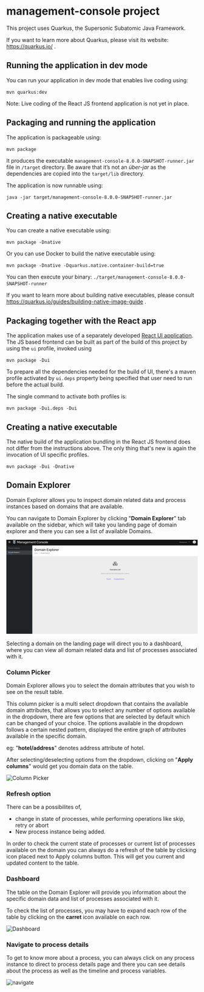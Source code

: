 # management-console project

This project uses Quarkus, the Supersonic Subatomic Java Framework.

If you want to learn more about Quarkus, please visit its website: https://quarkus.io/ .

## Running the application in dev mode

You can run your application in dev mode that enables live coding using:
```
mvn quarkus:dev
```
Note: Live coding of the React JS frontend application is not yet in place.

## Packaging and running the application

The application is packageable using:
```
mvn package
```
It produces the executable `management-console-8.0.0-SNAPSHOT-runner.jar` file in `/target` directory.
Be aware that it’s not an _über-jar_ as the dependencies are copied into the `target/lib` directory.

The application is now runnable using:
```
java -jar target/management-console-8.0.0-SNAPSHOT-runner.jar
```

## Creating a native executable

You can create a native executable using: 
```
mvn package -Dnative
```

Or you can use Docker to build the native executable using:
```
mvn package -Dnative -Dquarkus.native.container-build=true
```

You can then execute your binary: `./target/management-console-8.0.0-SNAPSHOT-runner`

If you want to learn more about building native executables, please consult https://quarkus.io/guides/building-native-image-guide .

## Packaging together with the React app

The application makes use of a separately developed [React UI application](../packages/management-console/package.json). The JS based frontend can be built as part of the build of this project by using the `ui` profile, invoked using
```
mvn package -Dui
```

To prepare all the dependencies needed for the build of UI, there's a maven profile activated by `ui.deps` property being specified that user need to run before the actual build.

The single command to activate both profiles is:
```
mvn package -Dui.deps -Dui
```

## Creating a native executable
The native build of the application bundling in the React JS frontend does not differ from the instructions above. The only thing that's new is again the invocation of UI specific profiles.
```
mvn package -Dui -Dnative
```


## Domain Explorer

Domain Explorer allows you to inspect domain related data and process instances based on domains that are available.

You can navigate to Domain Explorer by clicking "**Domain Explorer**" tab available on the sidebar, which will take you landing page of
domain explorer and there you can see a list of available Domains.

![Domain Explorer](./docs/DELandingpage.png "Domain Explorer")

Selecting a domain on the landing page will direct you to a dashboard, where you can view all domain related data and list of processes associated with it.


### Column Picker

Domain Explorer allows you to select the domain attributes that you wish to see on the result table.

This column picker is a multi select dropdown that contains the available domain attributes, that allows you to select any number of options available in the dropdown, there are few options that are selected by default which can be changed of your choice. The options available in the dropdown follows a certain nested pattern, displayed the entire graph of attributes available in the specific domain.

eg: "**hotel/address**" denotes address attribute of hotel.

After selecting/deselecting options from the dropdown, clicking on "**Apply columns**" would get you domain data on the table.

![Column Picker](./docs/pickColumns.gif "Column Picker")

### Refresh option

There can be a possibilites of,
* change in state of processes, while performing operations like skip, retry or abort
* New process instance being added.

In order to check the current state of processes or current list of processes available on the domain you can always do a refresh of the table by clicking icon placed next to Apply columns button. This will get you current and updated content to the table.


### Dashboard

The table on the Domain Explorer will provide you information about the specific domain data and list of processes associated with it.

To check the list of processes, you may have to expand each row of the table by clicking on the **carret** icon available on each row.

![Dashboard](./docs/expandRow.gif "Dashboard")

### Navigate to process details

To get to know more about a process, you can always click on any process instance to direct to process details page and there you can see details about the process as well as the timeline and process variables.

![navigate](./docs/navigate.gif "navigate")
